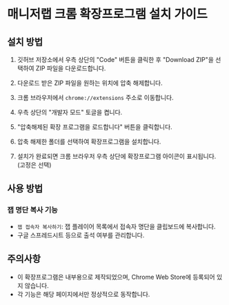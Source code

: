 # 매니저랩 크롬 확장프로그램 설치 가이드

## 설치 방법

1. 깃허브 저장소에서 우측 상단의 "Code" 버튼을 클릭한 후 "Download ZIP"을 선택하여 ZIP 파일을 다운로드합니다.

2. 다운로드 받은 ZIP 파일을 원하는 위치에 압축 해제합니다.

3. 크롬 브라우저에서 `chrome://extensions` 주소로 이동합니다.

4. 우측 상단의 "개발자 모드" 토글을 켭니다.

5. "압축해제된 확장 프로그램을 로드합니다" 버튼을 클릭합니다.

6. 압축 해제한 폴더를 선택하여 확장프로그램을 설치합니다.

7. 설치가 완료되면 크롬 브라우저 우측 상단에 확장프로그램 아이콘이 표시됩니다. (고정은 선택)

## 사용 방법

### 잽 명단 복사 기능

- `잽 접속자 복사하기`: 잽 플레이어 목록에서 접속자 명단을 클립보드에 복사합니다.
- 구글 스프레드시트 등으로 출석 여부를 관리합니다.

## 주의사항

- 이 확장프로그램은 내부용으로 제작되었으며, Chrome Web Store에 등록되어 있지 않습니다.
- 각 기능은 해당 페이지에서만 정상적으로 동작합니다.
